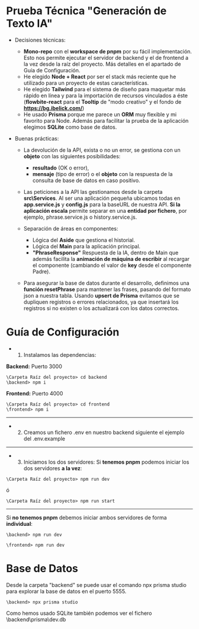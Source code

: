 # Prueba Técnica "Generación de Texto IA"

- Decisiones técnicas: 
    - **Mono-repo** con el **workspace de pnpm** por su fácil implementación. Esto nos permite ejecutar el servidor de backend y el de frontend a la vez desde la raíz del proyecto. Más detalles en el apartado de Guía de Configuración.
    - He elegido **Node + React** por ser el stack más reciente que he utilizado para un proyecto de estas características.
    - He elegido **Tailwind** para el sistema de diseño para maquetar más rápido en línea y para la importación de recursos vinculados a éste (**flowbite-react** para el **Tooltip** de "modo creativo" y el fondo de **https://bg.ibelick.com/**)
    - He usado **Prisma** porque me parece un **ORM** muy flexible y mi favorito para Node. Además para facilitar la prueba de la aplicación elegimos **SQLite** como base de datos.

- Buenas prácticas: 
    - La devolución de la API, exista o no un error, se gestiona con un **objeto** con las siguientes posibilidades:

        - **resultado** (OK o error),
        - **mensaje** (tipo de error) o el **objeto** con la respuesta de la consulta de base de datos en caso positivo.
    - Las peticiones a la API las gestionamos desde la carpeta **src\Services**. Al ser una aplicación pequeña ubicamos todas en **app.service.js** y **config.js** para la baseURL de nuestra API. **Si la aplicación escala** permite separar en una **entidad por fichero**, por ejemplo, phrase.service.js o history.service.js.
    - Separación de áreas en componentes:
        - Lógica del **Aside** que gestiona el historial.
        - Lógica del **Main** para la aplicación principal.
        - **"PhraseResponse"** Respuesta de la IA, dentro de Main que además facilita la **animación de máquina de escribir** al recargar el componente (cambiando el valor de **key** desde el componente Padre).
    - Para asegurar la base de datos durante el desarrollo, definimos una **función resetPhrase** para mantener las frases, pasando del formato json a nuestra tabla. Usando **upsert de Prisma** evitamos que se dupliquen registros o errores relacionados, ya que insertará los registros si no existen o los actualizará con los datos correctos.

# Guía de Configuración

- 1. Instalamos las dependencias:

**Backend:** Puerto 3000
```
\Carpeta Raíz del proyecto> cd backend
\backend> npm i
```

**Frontend:** Puerto 4000
```
\Carpeta Raíz del proyecto> cd frontend
\frontend> npm i
```
----------------------------
- 2. Creamos un fichero .env en nuestro backend siguiente el ejemplo del .env.example
----------------------------
- 3. Iniciamos los dos servidores:
Si **tenemos pnpm** podemos iniciar los dos servidores **a la vez**:
```
\Carpeta Raíz del proyecto> npm run dev
```
ó
```
\Carpeta Raíz del proyecto> npm run start
```
----------------------------
Si **no tenemos pnpm** debemos iniciar ambos servidores de forma **individual**:
```
\backend> npm run dev
```
```
\frontend> npm run dev
```


# Base de Datos

Desde la carpeta "backend" se puede usar el comando npx prisma studio para explorar la base de datos en el puerto 5555.

```
\backend> npx prisma studio
```

Como hemos usado SQLite también podemos ver el fichero \backend\prisma\dev.db